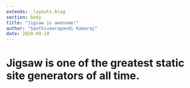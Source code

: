 ```yaml
---
extends: _layouts.blog
section: body
title: "Jigsaw is awesome!"
author: "Santhiveerapandi Kamaraj"
date: 2020-09-10
---
```


<h1>Jigsaw is one of the greatest static site generators of all time.</h1>
